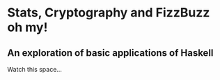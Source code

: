 # Stats, Cryptography and FizzBuzz oh my!
## An exploration of basic applications of Haskell

Watch this space...

